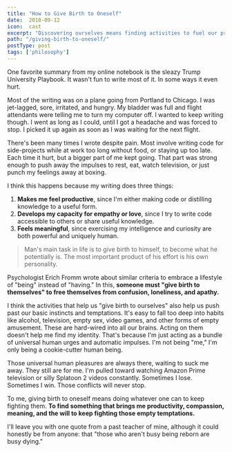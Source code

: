 ```yaml
---
title: "How to Give Birth to Oneself"
date:  2018-09-12
icon:  cast
excerpt: "Discovering ourselves means finding activities to fuel our productivity, empathy, and sense of empathy."
path: "/giving-birth-to-oneself/"
postType: post
tags: ['philosophy']
---
```


One favorite summary from my online notebook is the sleazy Trump University Playbook. It wasn't fun to write most of it. In some ways it even hurt.

Most of the writing was on a plane going from Portland to Chicago. I was jet-lagged, sore, irritated, and hungry. My bladder was full and flight attendants were telling me to turn my computer off. I wanted to keep writing though. I went as long as I could, until I got a headache and was forced to stop. I picked it up again as soon as I was waiting for the next flight.

There's been many times I wrote despite pain. Most involve writing code for side-projects while at work too long without food, or staying up too late. Each time it hurt, but a bigger part of me kept going. That part was strong enough to push away the impulses to rest, eat, watch television, or just punch my feelings away at boxing.

I think this happens because my writing does three things:

1. **Makes me feel productive**, since I'm either making code or distilling knowledge to a useful form.
3. **Develops my capacity for empathy or love**, since I try to write code accessible to others or share useful knowledge.
2. **Feels meaningful**, since exercising my intelligence and curiosity are both powerful and uniquely human.

> Man's main task in life is to give birth to himself, to become what he potentially is. The most important product of his effort is his own personality.

Psychologist Erich Fromm wrote about similar criteria to embrace a lifestyle of "being" instead of "having." In this, **someone must "give birth to themselves" to free themselves from confusion, loneliness, and apathy.**

I think the activities that help us "give birth to ourselves" also help us push past our basic instincts and temptations. It's easy to fall too deep into habits like alcohol, television, empty sex, video games, and other forms of empty amusement. These are hard-wired into all our brains. Acting on them doesn't help me find my identity. That's because I'm just acting as a bundle of universal human urges and automatic impulses. I'm not being "me," I'm only being a cookie-cutter human being.

Those universal human pleasures are always there, waiting to suck me away. They still are for me. I'm pulled toward watching Amazon Prime television or silly Splatoon 2 videos constantly. Sometimes I lose. Sometimes I win. Those conflicts will never stop.

To me, giving birth to oneself means doing whatever one can to keep fighting them. **To find something that brings me productivity, compassion, meaning, and the will to keep fighting those empty temptations.**

I'll leave you with one quote from a past teacher of mine, although it could honestly be from anyone: that "those who aren't busy being reborn are busy dying."
